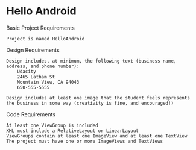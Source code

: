 # Hello Android

Basic Project Requirements

    Project is named HelloAndroid

Design Requirements

    Design includes, at minimum, the following text (business name, address, and phone number):
        Udacity
        2465 Latham St
        Mountain View, CA 94043
        650-555-5555

    Design includes at least one image that the student feels represents the business in some way (creativity is fine, and encouraged!)

Code Requirements

    At least one ViewGroup is included
    XML must include a RelativeLayout or LinearLayout
    ViewGroups contain at least one ImageView and at least one TextView
    The project must have one or more ImageViews and TextViews

